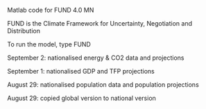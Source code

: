 Matlab code for FUND 4.0 MN

FUND is the Climate Framework for Uncertainty, Negotiation and Distribution

To run the model, type FUND

September 2: nationalised energy & CO2 data and projections

September 1: nationalised GDP and TFP projections

August 29: nationalised population data and population projections

August 29: copied global version to national version
